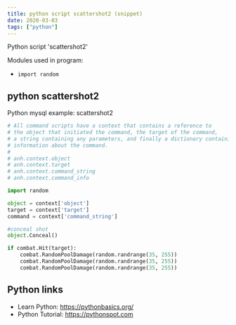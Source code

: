 ```yaml
---
title: python script scattershot2 (snippet)
date: 2020-03-03
tags: ["python"]
---
```

Python script 'scattershot2'


Modules used in program: 
* `import random`

## python scattershot2

Python mysql example: scattershot2

```python
# All command scripts have a context that contains a reference to
# the object that initiated the command, the target of the command,
# a string containing any parameters, and finally a dictionary containing
# information about the command.
#
# anh.context.object
# anh.context.target
# anh.context.command_string
# anh.context.command_info

import random

object = context['object']
target = context['target']
command = context['command_string']

#conceal shot
object.Conceal()

if combat.Hit(target):
	combat.RandomPoolDamage(random.randrange(35, 255))
	combat.RandomPoolDamage(random.randrange(35, 255))
	combat.RandomPoolDamage(random.randrange(35, 255))


```

## Python links

- Learn Python: https://pythonbasics.org/
- Python Tutorial: https://pythonspot.com
